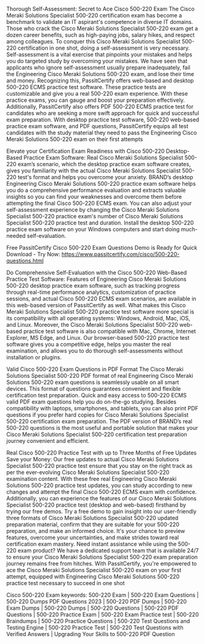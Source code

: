 Thorough Self-Assessment: Secret to Ace Cisco 500-220 Exam
The Cisco Meraki Solutions Specialist 500-220 certification exam has become a benchmark to validate an IT aspirant's competence in diverse IT domains. Those who crack the Cisco Meraki Solutions Specialist 500-220 exam get a dozen career benefits, such as high-paying jobs, salary hikes, and respect among colleagues. To conquer this Cisco Meraki Solutions Specialist 500-220 certification in one shot, doing a self-assessment is very necessary. Self-assessment is a vital exercise that pinpoints your mistakes and helps you do targeted study by overcoming your mistakes. We have seen that applicants who ignore self-assessment usually prepare inadequately, fail the Engineering Cisco Meraki Solutions 500-220 exam, and lose their time and money. Recognizing this, PassitCertify offers web-based and desktop 500-220 ECMS practice test software. These practice tests are customizable and give you a real 500-220 exam experience. With these practice exams, you can gauge and boost your preparation effectively. Additionally, PassitCertify also offers PDF 500-220 ECMS practice test for candidates who are seeking a more swift approach for quick and successful exam preparation. With desktop practice test software, 500-220 web-based practice exam software, and PDF questions, PassitCertify equips all test candidates with the study material they need to pass the Engineering Cisco Meraki Solutions 500-220 exam on their first attempts

Elevate your Certification Exam Readiness with Cisco 500-220 Desktop-Based Practice Exam Software:
Real Cisco Meraki Solutions Specialist 500-220 exam’s scenario, which the desktop practice exam software creates, gives you familiarity with the actual Cisco Meraki Solutions Specialist 500-220 test's format and helps you overcome your anxiety. BRAND’s desktop Engineering Cisco Meraki Solutions 500-220 practice exam software helps you do a comprehensive performance evaluation and extracts valuable insights so you can find your weaknesses and overcome them before attempting the final Cisco 500-220 ECMS exam. You can also adjust your self-assessment experience by changing the Cisco Meraki Solutions Specialist 500-220 practice exam's number of Cisco Meraki Solutions Specialist 500-220 practice test and duration. Install the desktop 500-220 practice exam software on your Windows computers and start doing much-needed self-evaluation.

Free PassitCertify Cisco 500-220 Exam Questions Demo is Ready for Quick Download - Try Now: https://www.passitcertify.com/cisco/500-220-questions.html

Do Comprehensive Self-Evaluation with the Cisco 500-220 Web-Based Practice Test Software:
Features of Engineering Cisco Meraki Solutions 500-220 desktop practice exam software, such as tracking progress through real-time performance analytics, customization of practice sessions, and actual Cisco 500-220 ECMS exam scenarios, are available in this web-based version of PassitCertify as well. What makes this Cisco Meraki Solutions Specialist 500-220 practice test software more special is its compatibility with all operating systems: Windows, Android, Mac, iOS, and Linux. Moreover, the Cisco Meraki Solutions Specialist 500-220 web-based practice test software is also compatible with Mac, Chrome, Internet Explorer, MS Edge, and Linux. Our browser-based 500-220 practice test software gives you a competitive edge, helps you master the real examination, and allows you to do thorough self-assessments without installation or plugins.

Valid Cisco 500-220 Exam Questions in PDF Format
The Cisco Meraki Solutions Specialist 500-220 PDF format of real Engineering Cisco Meraki Solutions 500-220 exam questions is seamlessly usable on all smart devices. This format of questions guarantees convenient and flexible certification test preparation. Quick and easy access to 500-220 ECMS valid PDF exam questions help you do on-the-go studying. Besides compatibility with laptops, smartphones, and tablets, you can also print PDF questions if you prefer hard copies for Cisco Meraki Solutions Specialist 500-220 certification exam preparation. The PDF version of BRAND’s real 500-220 questions is the most useful and portable solution that makes your Cisco Meraki Solutions Specialist 500-220 certification test preparation journey convenient and efficient.

Real Cisco 500-220 Practice Test with up to Three Months of Free Updates Save your Money:
Our free updates to actual Cisco Meraki Solutions Specialist 500-220 practice test ensure that you stay on the right track as per the ever-evolving Cisco Meraki Solutions Specialist 500-220 examination content. With these free real Engineering Cisco Meraki Solutions 500-220 practice test updates, you can study according to new changes and attempt the final Cisco 500-220 ECMS exam with confidence. Additionally, you can experience the features of our Cisco Meraki Solutions Specialist 500-220 practice test (desktop and web-based) firsthand by trying our free demos. Try a free demo to gain insight into our user-friendly three formats of Cisco Meraki Solutions Specialist 500-220 updated preparation material, confirm that they are suitable for your 500-220 preparation, and make an informed choice. It's your chance to preview features, overcome your uncertainties, and make strides toward real certification exam mastery. Need instant assistance while using the 500-220 exam product? We have a dedicated support team that is available 24/7 to ensure your Cisco Meraki Solutions Specialist 500-220 exam preparation journey remains free from hitches. With PassitCertify, you're empowered to ace the Cisco Meraki Solutions Specialist 500-220 exam on your first attempt, equipped with Engineering Cisco Meraki Solutions 500-220 practice test necessary to succeed in one shot

Cisco 500-220 Exam keywords:
500-220 Exam | 500-220 Exam Questions | 500-220 Dumps PDF Questions 2023 | 500-220 PDF Dumps | 500-220 Exam Dumps | 500-220 Dumps | 500-220 Questions | 500-220 PDF Questions | 500-220 Practice Exam | 500-220 Exam Practice test | 500-220 Braindumps | 500-220 Practice Questions | 500-220 Test Questions and Testing Engine | 500-220 Practice Test | 500-220 Test Questions with Verified Answers | Upgrading Your Skills to 500-220 PDF Question
